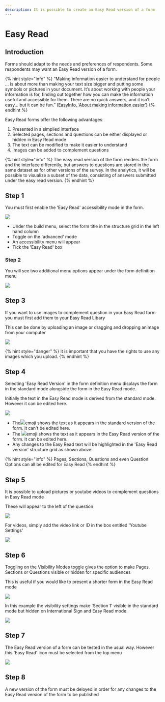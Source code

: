 ```yaml
---
description: It is possible to create an Easy Read version of a form
---
```


# Easy Read

## Introduction

Forms should adapt to the needs and preferences of respondents.  Some respondents may want an Easy Read version of a form. &#x20;

{% hint style="info" %}
“Making information easier to understand for people ... is about more than making your text size bigger and putting some symbols or pictures in your document.  It’s about working with people your information is for, finding out together how you can make the information useful and accessible for them. There are no quick answers, and it isn’t easy... but it can be fun.” ([EasyInfo, ‘About making information easier’](https://assets.publishing.service.gov.uk/government/uploads/system/uploads/attachment\_data/file/215923/dh\_121927.pdf))
{% endhint %}

Easy Read forms offer the following advantages:

1. Presented in a simplied interface
2. Selected pages, sections and questions can be either displayed or hidden in Easy Read mode
3. The text can be modified to make it easier to understand
4. Images can be added to complement questions

{% hint style="info" %}
The easy read version of the form renders the form and the interface differently, but answers to questions are stored in the same dataset as for other versions of the survey. In the analytics, it will be possible to visualize a subset of the data, consisting of answers submitted under the easy read version.
{% endhint %}

## Step 1

You must first enable the 'Easy Read' accessibility mode in the form.  &#x20;

![](<../../.gitbook/assets/image (308) (1) (1).png>)

* Under the build menu, select the form title in the structure grid in the left hand column
* Toggle on the 'advanced' mode
* An accessibility menu will appear
* Tick the 'Easy Read' box

### Step 2

You will see two additional menu options appear under the form definition menu

![](<../../.gitbook/assets/image (317) (1) (1) (1).png>)

## Step 3

If you want to use images to complement question in your Easy Read form you must first add them to your Easy Read Libary

This can be done by uploading an image or dragging and dropping animage from your computer

![](<../../.gitbook/assets/image (298) (1).png>)

{% hint style="danger" %}
It is important that you have the rights to use any images which you upload. &#x20;
{% endhint %}

## Step 4

Selecting 'Easy Read Version' in the form definition menu displays the form in the standard mode alongside the form in the Easy Read mode.

Initially the text in the Easy Read mode is derived from the standard mode.  However it can be edited here.

![](<../../.gitbook/assets/image (307).png>)

* The![](<../../.gitbook/assets/image (302) (1) (1).png>)emoji shows the text as it appears in the standard version of the form.  It can't be edited here.
* The ![](<../../.gitbook/assets/image (309) (1) (1) (1) (1).png>)emoji shows the text as it appears in the Easy Read version of the form.  It can be edited here.
* Any changes to the Easy Read text will be highlighted in the 'Easy Read version' structure grid as shown above

{% hint style="info" %}
Pages, Sections, Questions and even Question Options can all be edited for Easy Read&#x20;
{% endhint %}

## Step 5

It is possible to upload pictures or youtube videos to complement questions in Easy Read mode

These will appear to the left of the question&#x20;

![](<../../.gitbook/assets/image (313).png>)



For videos, simply add the video link or ID in the box entitled 'Youtube Settings'

![](<../../.gitbook/assets/image (303) (1) (1).png>)

## Step 6

Toggling on the Visibility Modes toggle gives the option to make Pages, Sections or Questions visible or hidden for specific audiences

This is useful if you would like to present a shorter form in the Easy Read mode&#x20;

![](<../../.gitbook/assets/image (307) (1).png>)

In this example the visibility settings make 'Section 1' visible in the standard mode but hidden on International Sign and Easy Read mode. &#x20;

![](<../../.gitbook/assets/image (308) (1) (1) (1).png>)

## Step 7

The Easy Read version of a form can be tested in the usual way.  However this 'Easy Read' icon must be selected from the top menu

![](<../../.gitbook/assets/image (316) (1).png>)

## Step 8

A new version of the form must be deloyed in order for any changes to the Easy Read version of the form to be published
